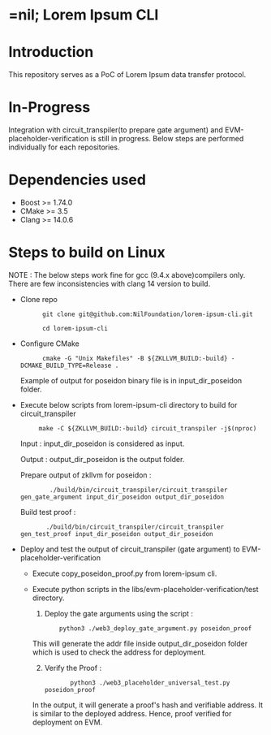# =nil; Lorem Ipsum CLI

# Introduction

This repository serves as a PoC of Lorem Ipsum data transfer protocol.

# In-Progress
Integration with circuit_transpiler(to prepare gate argument) and EVM-placeholder-verification is still in progress. 
Below steps are performed individually for each repositories.

# Dependencies used
 - Boost >= 1.74.0
 - CMake >= 3.5
 - Clang >= 14.0.6


# Steps to build on Linux

NOTE : The below steps work fine for gcc (9.4.x above)compilers only. There are few inconsistencies with clang 14 version to build.
 - Clone repo

             git clone git@github.com:NilFoundation/lorem-ipsum-cli.git

             cd lorem-ipsum-cli    

 - Configure CMake 

             cmake -G "Unix Makefiles" -B ${ZKLLVM_BUILD:-build} -DCMAKE_BUILD_TYPE=Release .

    Example of output for poseidon binary file is in input_dir_poseidon folder. 

 - Execute below scripts from lorem-ipsum-cli directory to build for circuit_transpiler 

            make -C ${ZKLLVM_BUILD:-build} circuit_transpiler -j$(nproc)

   Input : input_dir_poseidon is considered as input.

   Output : output_dir_poseidon is the output folder.

   Prepare output of zkllvm for poseidon :   
   
               ./build/bin/circuit_transpiler/circuit_transpiler gen_gate_argument input_dir_poseidon output_dir_poseidon

   Build test proof :   
   
              ./build/bin/circuit_transpiler/circuit_transpiler gen_test_proof input_dir_poseidon output_dir_poseidon 

 - Deploy and test the output of circuit_transpiler (gate argument) to EVM-placeholder-verification
    - Execute copy_poseidon_proof.py from lorem-ipsum cli.
    - Execute python scripts in the libs/evm-placeholder-verification/test directory. 
        1. Deploy the gate arguments using the script :  
        
                   python3 ./web3_deploy_gate_argument.py poseidon_proof 
        This will generate the addr file inside output_dir_poseidon folder which is used to check the address for deployment.

        2. Verify the Proof :     
        
                      python3 ./web3_placeholder_universal_test.py poseidon_proof
        In the output, it will generate a proof's hash and verifiable address. 
        It is similar to the deployed address. Hence, proof verified for deployment on EVM.
    

